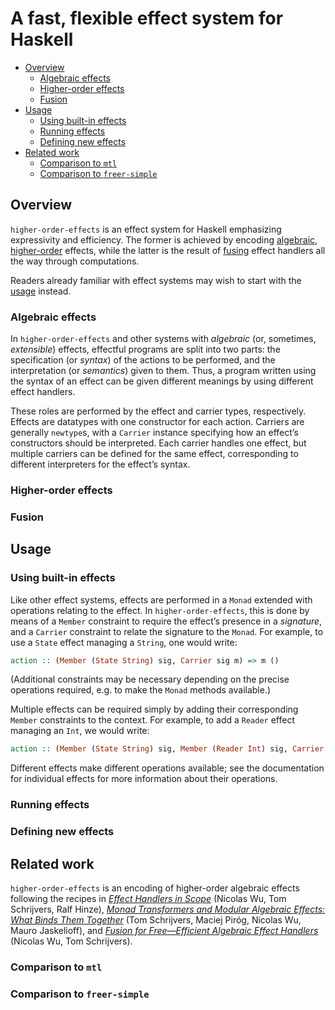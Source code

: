 # A fast, flexible effect system for Haskell

- [Overview](#overview)
  - [Algebraic effects](#algebraic-effects)
  - [Higher-order effects](#higher-order-effects)
  - [Fusion](#fusion)
- [Usage](#usage)
  - [Using built-in effects](#using-built-in-effects)
  - [Running effects](#running-effects)
  - [Defining new effects](#defining-new-effects)
- [Related work](#related-work)
  - [Comparison to `mtl`](#comparison-to--mtl-)
  - [Comparison to `freer-simple`](#comparison-to--freer-simple-)


## Overview

`higher-order-effects` is an effect system for Haskell emphasizing expressivity and efficiency. The former is achieved by encoding [algebraic](#algebraic-effects), [higher-order](#higher-order-effects) effects, while the latter is the result of [fusing](#fusion) effect handlers all the way through computations.

Readers already familiar with effect systems may wish to start with the [usage](#usage) instead.


### Algebraic effects

In `higher-order-effects` and other systems with _algebraic_ (or, sometimes, _extensible_) effects, effectful programs are split into two parts: the specification (or _syntax_) of the actions to be performed, and the interpretation (or _semantics_) given to them. Thus, a program written using the syntax of an effect can be given different meanings by using different effect handlers.

These roles are performed by the effect and carrier types, respectively. Effects are datatypes with one constructor for each action. Carriers are generally `newtype`s, with a `Carrier` instance specifying how an effect’s constructors should be interpreted. Each carrier handles one effect, but multiple carriers can be defined for the same effect, corresponding to different interpreters for the effect’s syntax.


### Higher-order effects

### Fusion


## Usage

### Using built-in effects

Like other effect systems, effects are performed in a `Monad` extended with operations relating to the effect. In `higher-order-effects`, this is done by means of a `Member` constraint to require the effect’s presence in a _signature_, and a `Carrier` constraint to relate the signature to the `Monad`. For example, to use a `State` effect managing a `String`, one would write:

```haskell
action :: (Member (State String) sig, Carrier sig m) => m ()
```

(Additional constraints may be necessary depending on the precise operations required, e.g. to make the `Monad` methods available.)

Multiple effects can be required simply by adding their corresponding `Member` constraints to the context. For example, to add a `Reader` effect managing an `Int`, we would write:

```haskell
action :: (Member (State String) sig, Member (Reader Int) sig, Carrier sig m) => m ()
```

Different effects make different operations available; see the documentation for individual effects for more information about their operations.


### Running effects

### Defining new effects


## Related work

`higher-order-effects` is an encoding of higher-order algebraic effects following the recipes in _[Effect Handlers in Scope][]_ (Nicolas Wu, Tom Schrijvers, Ralf Hinze), _[Monad Transformers and Modular Algebraic Effects: What Binds Them Together][]_ (Tom Schrijvers, Maciej Piróg, Nicolas Wu, Mauro Jaskelioff), and _[Fusion for Free—Efficient Algebraic Effect Handlers][]_ (Nicolas Wu, Tom Schrijvers).

[Effect Handlers in Scope]: http://www.cs.ox.ac.uk/people/nicolas.wu/papers/Scope.pdf
[Monad Transformers and Modular Algebraic Effects: What Binds Them Together]: http://www.cs.kuleuven.be/publicaties/rapporten/cw/CW699.pdf
[Fusion for Free—Efficient Algebraic Effect Handlers]: https://people.cs.kuleuven.be/~tom.schrijvers/Research/papers/mpc2015.pdf


### Comparison to `mtl`

### Comparison to `freer-simple`
